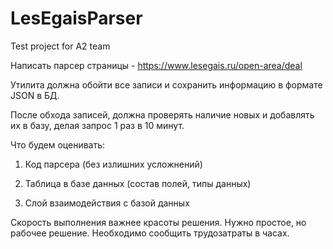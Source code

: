 # LesEgaisParser
Test project for A2 team

Написать парсер страницы - https://www.lesegais.ru/open-area/deal

Утилита должна обойти все записи и сохранить информацию в формате JSON в БД.

После обхода записей, должна проверять наличие новых и добавлять их в базу, делая запрос 1 раз в 10 минут.



Что будем оценивать:

1. Код парсера (без излишних усложнений)

2. Таблица в базе данных (состав полей, типы данных)

3. Слой взаимодействия с базой данных 



Скорость выполнения важнее красоты решения. Нужно простое, но рабочее решение. Необходимо сообщить трудозатраты в часах.
